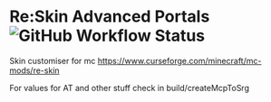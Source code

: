 # Re:Skin Advanced Portals ![GitHub Workflow Status](https://img.shields.io/github/workflow/status/sekwah41/Re-Skin/Java%20CI)
Skin customiser for mc https://www.curseforge.com/minecraft/mc-mods/re-skin


For values for AT and other stuff check in build/createMcpToSrg
